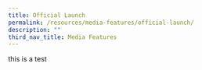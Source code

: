 ```yaml
---
title: Official Launch
permalink: /resources/media-features/official-launch/
description: ""
third_nav_title: Media Features
---
```

this is a test